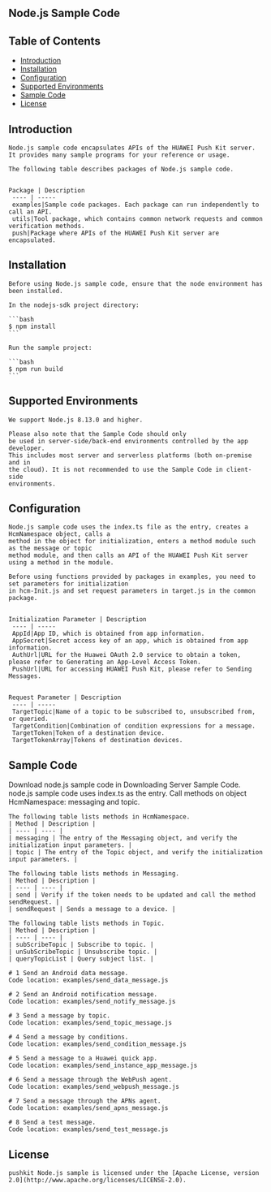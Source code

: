 ## Node.js Sample Code


## Table of Contents

 * [Introduction](#introduction)
 * [Installation](#installation)
 * [Configuration ](#configuration )
 * [Supported Environments](#supported-environments)
 * [Sample Code](#SampleCode)
 * [License](#license)
 


## Introduction

	Node.js sample code encapsulates APIs of the HUAWEI Push Kit server. 
	It provides many sample programs for your reference or usage.

	The following table describes packages of Node.js sample code.


	Package | Description
	 ---- | ----- 
	 examples|Sample code packages. Each package can run independently to call an API. 
	 utils|Tool package, which contains common network requests and common verification methods. 
	 push|Package where APIs of the HUAWEI Push Kit server are encapsulated. 

## Installation

	Before using Node.js sample code, ensure that the node environment has been installed.

	In the nodejs-sdk project directory:

	```bash
	$ npm install
	```

	Run the sample project:

	```bash
	$ npm run build
	```

## Supported Environments

	We support Node.js 8.13.0 and higher.

	Please also note that the Sample Code should only
	be used in server-side/back-end environments controlled by the app developer.
	This includes most server and serverless platforms (both on-premise and in
	the cloud). It is not recommended to use the Sample Code in client-side
	environments.

## Configuration 

	Node.js sample code uses the index.ts file as the entry, creates a HcmNamespace object, calls a    
	method in the object for initialization, enters a method module such as the message or topic    
	method module, and then calls an API of the HUAWEI Push Kit server using a method in the module.

	Before using functions provided by packages in examples, you need to set parameters for initialization    
	in hcm-Init.js and set request parameters in target.js in the common package.


	Initialization Parameter | Description
	 ---- | ----- 
	 AppId|App ID, which is obtained from app information. 
	 AppSecret|Secret access key of an app, which is obtained from app information.
	 AuthUrl|URL for the Huawei OAuth 2.0 service to obtain a token, please refer to Generating an App-Level Access Token.
	 PushUrl|URL for accessing HUAWEI Push Kit, please refer to Sending Messages.


	Request Parameter | Description
	 ---- | ----- 
	 TargetTopic|Name of a topic to be subscribed to, unsubscribed from, or queried. 
	 TargetCondition|Combination of condition expressions for a message.
	 TargetToken|Token of a destination device.
	 TargetTokenArray|Tokens of destination devices.


## Sample Code
Download node.js sample code in Downloading Server Sample Code.
	node.js sample code uses index.ts as the entry. Call methods on object HcmNamespace: messaging and topic.

	The following table lists methods in HcmNamespace.
	| Method | Description |
	| ---- | ---- |
	| messaging | The entry of the Messaging object, and verify the initialization input parameters. |
	| topic | The entry of the Topic object, and verify the initialization input parameters. |
	
	The following table lists methods in Messaging.
	| Method | Description |
	| ---- | ---- |
	| send | Verify if the token needs to be updated and call the method sendRequest. |
	| sendRequest | Sends a message to a device. |

	The following table lists methods in Topic.
	| Method | Description |
	| ---- | ---- |
	| subScribeTopic | Subscribe to topic. |
	| unSubScribeTopic | Unsubscribe topic. |
	| queryTopicList | Query subject list. |

	# 1 Send an Android data message.
	Code location: examples/send_data_message.js

	# 2 Send an Android notification message.
	Code location: examples/send_notify_message.js

	# 3 Send a message by topic.
	Code location: examples/send_topic_message.js

	# 4 Send a message by conditions.
	Code location: examples/send_condition_message.js

	# 5 Send a message to a Huawei quick app.
	Code location: examples/send_instance_app_message.js

	# 6 Send a message through the WebPush agent.
	Code location: examples/send_webpush_message.js

	# 7 Send a message through the APNs agent.
	Code location: examples/send_apns_message.js

	# 8 Send a test message.
	Code location: examples/send_test_message.js

## License

	pushkit Node.js sample is licensed under the [Apache License, version 2.0](http://www.apache.org/licenses/LICENSE-2.0).